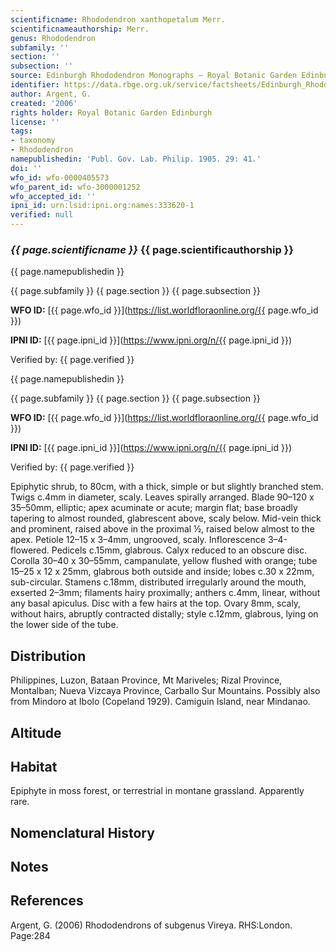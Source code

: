 ```yaml
---
scientificname: Rhododendron xanthopetalum Merr.
scientificnameauthorship: Merr.
genus: Rhododendron
subfamily: ''
section: ''
subsection: ''
source: Edinburgh Rhododendron Monographs – Royal Botanic Garden Edinburgh
identifier: https://data.rbge.org.uk/service/factsheets/Edinburgh_Rhododendron_Monographs.xhtml
author: Argent, G.
created: '2006'
rights holder: Royal Botanic Garden Edinburgh
license: ''
tags:
- taxonomy
- Rhododendron
namepublishedin: 'Publ. Gov. Lab. Philip. 1905. 29: 41.'
doi: ''
wfo_id: wfo-0000405573
wfo_parent_id: wfo-3000001252
wfo_accepted_id: ''
ipni_id: urn:lsid:ipni.org:names:333620-1
verified: null
---
```

### _{{ page.scientificname }}_ {{ page.scientificauthorship }}
 {{ page.namepublishedin }}

{{ page.subfamily }} {{ page.section }} {{ page.subsection }}

**WFO ID:** [{{ page.wfo_id }}](https://list.worldfloraonline.org/{{ page.wfo_id }})

**IPNI ID:** [{{ page.ipni_id }}](https://www.ipni.org/n/{{ page.ipni_id }})

Verified by: {{ page.verified }}

 {{ page.namepublishedin }}

{{ page.subfamily }} {{ page.section }} {{ page.subsection }}

**WFO ID:** [{{ page.wfo_id }}](https://list.worldfloraonline.org/{{ page.wfo_id }})

**IPNI ID:** [{{ page.ipni_id }}](https://www.ipni.org/n/{{ page.ipni_id }})

Verified by: {{ page.verified }}



Epiphytic shrub, to 80cm, with a thick, simple or but slightly branched stem. Twigs c.4mm in diameter, scaly. Leaves spirally arranged. Blade 90–120 x 35–50mm, elliptic; apex acuminate or acute; margin flat; base broadly tapering to almost rounded, glabrescent above, scaly below. Mid-vein thick and prominent, raised above in the proximal ½, raised below almost to the apex. Petiole 12–15 x 3–4mm, ungrooved, scaly. Inflorescence 3–4-flowered. Pedicels c.15mm, glabrous. Calyx reduced to an obscure disc. Corolla 30–40 x 30–55mm, campanulate, yellow flushed with orange; tube 15–25 x 12 x 25mm, glabrous both outside and inside; lobes c.30 x 22mm, sub-circular. Stamens c.18mm, distributed irregularly around the mouth, exserted 2–3mm; filaments hairy proximally; anthers c.4mm, linear, without any basal apiculus. Disc with a few hairs at the top. Ovary 8mm, scaly, without hairs, abruptly contracted distally; style c.12mm, glabrous, lying on the lower side of the tube.

## Distribution
Philippines, Luzon, Bataan Province, Mt Mariveles; Rizal Province, Montalban; Nueva Vizcaya Province, Carballo Sur Mountains. Possibly also from Mindoro at Ibolo (Copeland 1929). Camiguin Island, near Mindanao.

## Altitude


## Habitat
Epiphyte in moss forest, or terrestrial in montane grassland. Apparently rare.

## Nomenclatural History

                       
## Notes


## References

Argent, G. (2006) Rhododendrons of subgenus Vireya. RHS:London. Page:284
